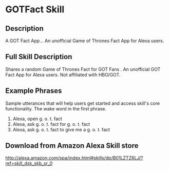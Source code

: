 # GOTFact Skill

## Description 
A GOT Fact App... An unofficial Game of Thrones Fact App for Alexa users.

## Full Skill Description
Shares a random Game of Thrones Fact for GOT Fans . An unofficial GOT Fact App for Alexa users. Not affiliated with HBO/GOT.

## Example Phrases 
Sample utterances that will help users get started and access skill's core functionality. The wake word in the first phrase. 

1. Alexa, open g. o. t. fact
2. Alexa, ask g. o. t. fact for g. o. t. fact
3. Alexa, ask g. o. t. fact to give me a g. o. t. fact

## Download from Amazon Alexa Skill store
http://alexa.amazon.com/spa/index.html#skills/dp/B01LZTZ6LJ/?ref=skill_dsk_skb_sr_0